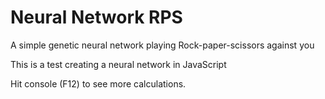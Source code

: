 # Neural Network RPS

A simple genetic neural network playing Rock-paper-scissors against you

This is a test creating a neural network in JavaScript

Hit console (F12) to see more calculations.
